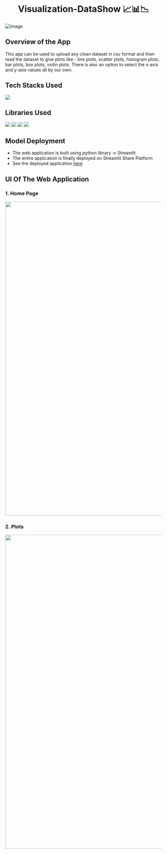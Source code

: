 <h1 align="center">
             Visualization-DataShow 📈📊📉
</h1>

![image](https://user-images.githubusercontent.com/78029145/163700890-196af6cc-2824-421f-9be3-0c3556d403ae.png)

## Overview of the App

This app can be used to upload any clean dataset in csv format and then read the dataset to give plots like - line plots, scatter plots, histogram plots, bar plots, box plots, violin plots. There is also an option to select the x-axis and y-axis values all by our own.

## Tech Stacks Used

<img src="https://img.shields.io/badge/python%20-%2314354C.svg?&style=for-the-badge&logo=python&logoColor=white"/>

## Libraries Used

<img src="https://img.shields.io/badge/numpy%20-%2314354C.svg?&style=for-the-badge&logo=numpy&logoColor=white"/> <img src="https://img.shields.io/badge/pandas%20-%2314354C.svg?&style=for-the-badge&logo=pandas&logoColor=white"/> <img src="https://img.shields.io/badge/plotly%20-%2314354C.svg?&style=for-the-badge&logo=plotly&logoColor=white"/> <img src="https://img.shields.io/badge/streamlit%20-%2314354C.svg?&style=for-the-badge&logo=streamlit&logoColor=white"/> 

## Model Deployment

- The web application is built using python library -> Streamlit
- The entire application is finally deployed on Streamlit Share Platform
- See the deployed application [here]()

## UI Of The Web Application

### 1. Home Page
<pre>
<img src="https://user-images.githubusercontent.com/78029145/163700926-c86ad398-8903-4ed6-987c-337eaf8bcc2c.png" width="1010"> <img src="https://user-images.githubusercontent.com/78029145/163700945-a06bc83f-f32e-4ec3-bdd5-2f6b2c9f7781.png" width="1010">
</pre>

### 2. Plots
<pre>
<img src="https://user-images.githubusercontent.com/78029145/167254464-c0f619dd-562d-4d6d-9b1b-7dcfcf2171a0.png" width="1010"> <img src="https://user-images.githubusercontent.com/78029145/167254518-c9ca3f83-f5e9-42af-badc-77bc767d882f.png" width="1010"> <img src="https://user-images.githubusercontent.com/78029145/167254566-4111fa14-dc7a-4924-a936-2c39fc9b35d5.png" width="1010"> <img src="https://user-images.githubusercontent.com/78029145/167254666-808860e5-4845-4383-bc91-8eb53661fb23.png" width="1010"> <img src="https://user-images.githubusercontent.com/78029145/167254741-acd10b2e-6e11-40fc-b61f-d19de80e7745.png" width="1010"> <img src="https://user-images.githubusercontent.com/78029145/167254775-f8f20269-d9bd-492a-a705-e1a822c65796.png" width="1010"> 
</pre>

